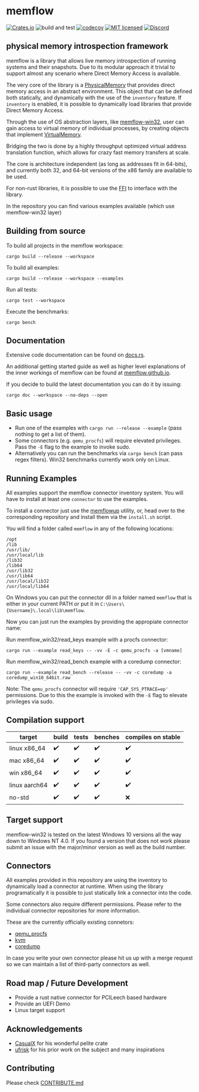 # memflow
[![Crates.io](https://img.shields.io/crates/v/memflow.svg)](https://crates.io/crates/memflow)
![build and test](https://github.com/memflow/memflow/workflows/Build%20and%20test/badge.svg?branch=dev)
[![codecov](https://codecov.io/gh/memflow/memflow/branch/master/graph/badge.svg?token=XT7R158N6W)](https://codecov.io/gh/memflow/memflow)
[![MIT licensed](https://img.shields.io/badge/license-MIT-blue.svg)](LICENSE)
[![Discord](https://img.shields.io/discord/738739624976973835?color=%20%237289da&label=Discord)](https://discord.gg/afsEtMR)

## physical memory introspection framework

memflow is a library that allows live memory introspection of running systems and their snapshots. Due to its modular approach it trivial to support almost any scenario where Direct Memory Access is available.

The very core of the library is a [PhysicalMemory](https://docs.rs/memflow/latest/memflow/mem/phys_mem/trait.PhysicalMemory.html) that provides direct memory access in an abstract environment. This object that can be defined both statically, and dynamically with the use of the `inventory` feature. If `inventory` is enabled, it is possible to dynamically load libraries that provide Direct Memory Access.

Through the use of OS abstraction layers, like [memflow-win32](https://github.com/memflow/memflow/tree/master/memflow-win32), user can gain access to virtual memory of individual processes, by creating objects that implement [VirtualMemory](https://docs.rs/memflow/latest/memflow/mem/virt_mem/trait.VirtualMemory.html).

Bridging the two is done by a highly throughput optimized virtual address translation function, which allows for crazy fast memory transfers at scale.

The core is architecture independent (as long as addresses fit in 64-bits), and currently both 32, and 64-bit versions of the x86 family are available to be used.

For non-rust libraries, it is possible to use the [FFI](https://github.com/memflow/memflow/tree/master/memflow-ffi) to interface with the library.

In the repository you can find various examples available (which use memflow-win32 layer)

## Building from source

To build all projects in the memflow workspace:

`cargo build --release --workspace`

To build all examples:

`cargo build --release --workspace --examples`

Run all tests:

`cargo test --workspace`

Execute the benchmarks:

`cargo bench`

## Documentation

Extensive code documentation can be found on [docs.rs](https://docs.rs/memflow/0.1/).

An additional getting started guide as well as higher level
explanations of the inner workings of memflow can be found at [memflow.github.io](https://memflow.github.io).

If you decide to build the latest documentation you can do it by issuing:

`cargo doc --workspace --no-deps --open`

## Basic usage

- Run one of the examples with `cargo run --release --example` (pass nothing to get a list of them).
- Some connectors (e.g. `qemu_procfs`) will require elevated privileges. Pass the `-E` flag to the example to invoke sudo.
- Alternatively you can run the benchmarks via `cargo bench` (can pass regex filters). Win32 benchmarks currently work only on Linux.

## Running Examples

All examples support the memflow connector inventory system.
You will have to install at least one `connector` to use the examples.

To install a connector just use the [memflowup](https://github.com/memflow/memflowup) utility,
or, head over to the corresponding repository and install them via the `install.sh` script.

You will find a folder called `memflow` in any of the following locations:
```
/opt
/lib
/usr/lib/
/usr/local/lib
/lib32
/lib64
/usr/lib32
/usr/lib64
/usr/local/lib32
/usr/local/lib64
```

On Windows you can put the connector dll in a folder named `memflow`
that is either in your current PATH or put it in `C:\Users\{Username}\.local\lib\memflow`.

Now you can just run the examples by providing the appropiate connector name:

Run memflow\_win32/read\_keys example with a procfs connector:

`cargo run --example read_keys -- -vv -E -c qemu_procfs -a [vmname]`

Run memflow\_win32/read\_bench example with a coredump connector:

`cargo run --example read_bench --release -- -vv -c coredump -a coredump_win10_64bit.raw`

Note: The `qemu_procfs` connector will require `'CAP_SYS_PTRACE=ep'` permissions. Due to this the example is invoked with the `-E` flag to elevate privileges via sudo.

## Compilation support

| target        | build              | tests              | benches            | compiles on stable |
|---------------|--------------------|--------------------|--------------------|--------------------|
| linux x86_64  | :heavy_check_mark: | :heavy_check_mark: | :heavy_check_mark: | :heavy_check_mark: |
| mac x86_64    | :heavy_check_mark: | :heavy_check_mark: | :heavy_check_mark: | :heavy_check_mark: |
| win x86_64    | :heavy_check_mark: | :heavy_check_mark: | :heavy_check_mark: | :heavy_check_mark: |
| linux aarch64 | :heavy_check_mark: | :heavy_check_mark: | :heavy_check_mark: | :heavy_check_mark: |
| no-std        | :heavy_check_mark: | :heavy_check_mark: | :heavy_check_mark: | :x:                |

## Target support

memflow-win32 is tested on the latest Windows 10 versions all the way down to Windows NT 4.0. If you found a version that does not work please submit an issue with the major/minor version as well as the build number.

## Connectors

All examples provided in this repository are using the inventory to
dynamically load a connector at runtime. When using the library programatically it is possible to just statically link a connector into the code.

Some connectors also require different permissions. Please refer to the individual connector repositories for more information.

These are the currently officially existing connetors:
- [qemu_procfs](https://github.com/memflow/memflow-qemu-procfs)
- [kvm](https://github.com/memflow/memflow-kvm)
- [coredump](https://github.com/memflow/memflow-coredump)

In case you write your own connector please hit us up with a merge request so we can maintain a list of third-party connectors as well.

## Road map / Future Development

- Provide a rust native connector for PCILeech based hardware
- Provide an UEFI Demo
- Linux target support

## Acknowledgements
- [CasualX](https://github.com/casualx/) for his wonderful pelite crate
- [ufrisk](https://github.com/ufrisk/) for his prior work on the subject and many inspirations

## Contributing

Please check [CONTRIBUTE.md](CONTRIBUTE.md)
